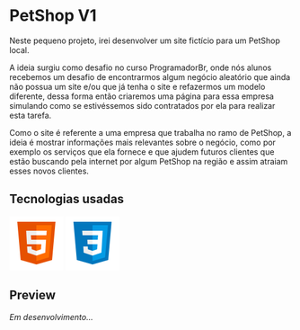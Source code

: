 # PetShop V1

Neste pequeno projeto, irei desenvolver um site fictício para um PetShop local.

A ideia surgiu como desafio no curso ProgramadorBr, onde nós alunos recebemos um desafio de encontrarmos algum negócio aleatório que ainda não possua um site e/ou que já tenha o site e refazermos um modelo diferente, dessa forma então criaremos uma página para essa empresa simulando como se estivéssemos sido contratados por ela para realizar esta tarefa.

Como o site é referente a uma empresa que trabalha no ramo de PetShop, a ideia é mostrar informações mais relevantes sobre o negócio, como por exemplo os serviços que ela fornece e que ajudem futuros clientes que estão buscando pela internet por algum PetShop na região e assim atraiam esses novos clientes.

## Tecnologias usadas

<p float="left">
  <img src="./assets/img/icons-html-5.svg" alt="HTML">
  <img src="./assets/img/icons-css3.svg" alt="CSS">
</p>

## Preview

<em>Em desenvolvimento...</em>
